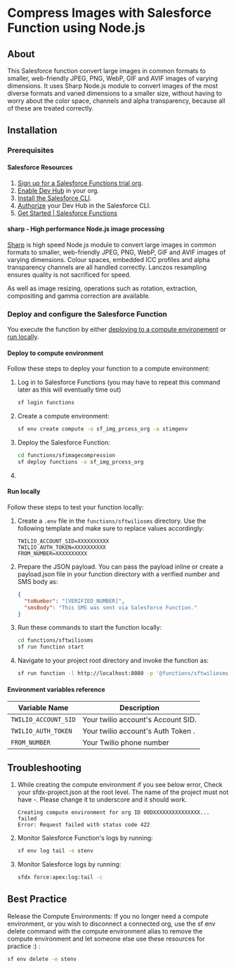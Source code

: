 # Compress Images with Salesforce Function using Node.js

## About

This Salesforce function convert large images in common formats to smaller, web-friendly JPEG, PNG, WebP, GIF and AVIF images of varying dimensions. It uses Sharp Node.js module to convert images of the most diverse formats and varied dimensions to a smaller size, without having to worry about the color space, channels and alpha transparency, because all of these are treated correctly.

## Installation

### Prerequisites

#### Salesforce Resources

1. [Sign up for a Salesforce Functions trial org](https://functions.salesforce.com/signups/).
1. [Enable Dev Hub](https://help.salesforce.com/s/articleView?id=sf.sfdx_setup_enable_devhub.htm&type=5) in your org.
1. [Install the Salesforce CLI](https://developer.salesforce.com/tools/sfdxcli).
1. [Authorize](https://developer.salesforce.com/docs/atlas.en-us.sfdx_dev.meta/sfdx_dev/sfdx_dev_auth.htm) your Dev Hub in the Salesforce CLI.
1. [Get Started | Salesforce Functions](https://developer.salesforce.com/docs/platform/functions/guide/index.html)

#### sharp - High performance Node.js image processing

[Sharp](https://sharp.pixelplumbing.com/) is high speed Node.js module to convert large images in common formats to smaller, web-friendly JPEG, PNG, WebP, GIF and AVIF images of varying dimensions. Colour spaces, embedded ICC profiles and alpha transparency channels are all handled correctly. Lanczos resampling ensures quality is not sacrificed for speed.

As well as image resizing, operations such as rotation, extraction, compositing and gamma correction are available.

### Deploy and configure the Salesforce Function

You execute the function by either [deploying to a compute environement](#deploy-to-compute-environment) or [run locally](#run-locally).

<!--Make sure to refer to the relevant section and check the [environment variables reference](#environment-variables-reference) section for the appropriate configuration.-->

#### Deploy to compute environment

Follow these steps to deploy your function to a compute environment:

1. Log in to Salesforce Functions (you may have to repeat this command later as this will eventually time out)

   ```sh
   sf login functions
   ```

1. Create a compute environment:

   ```sh
   sf env create compute -o sf_img_prcess_org -a stimgenv
   ```

1. Deploy the Salesforce Function:

   ```sh
   cd functions/sfimagecompression
   sf deploy functions -o sf_img_prcess_org
   ```

1.

#### Run locally

Follow these steps to test your function locally:

1. Create a `.env` file in the `functions/sftwiliosms` directory. Use the following template and make sure to replace values accordingly:

   ```properties
   TWILIO_ACCOUNT_SID=XXXXXXXXXX
   TWILIO_AUTH_TOKEN=XXXXXXXXXX
   FROM_NUMBER=XXXXXXXXXX
   ```

1. Prepare the JSON payload. You can pass the payload inline or create a payload.json file in your function directory with a verified number and SMS body as:

   ```json
   {
     "toNumber": "[VERIFIED_NUMBER]",
     "smsBody": "This SMS was sent via Salesforce Function."
   }
   ```

1. Run these commands to start the function locally:

   ```sh
   cd functions/sftwiliosms
   sf run function start
   ```

1. Navigate to your project root directory and invoke the function as:
   ```sh
   sf run function -l http://localhost:8080 -p '@functions/sftwiliosms/payload.json'
   ```

#### Environment variables reference

| Variable Name        | Description                        |
| -------------------- | ---------------------------------- |
| `TWILIO_ACCOUNT_SID` | Your twilio account's Account SID. |
| `TWILIO_AUTH_TOKEN`  | Your twilio account's Auth Token . |
| `FROM_NUMBER`        | Your Twilio phone number           |

## Troubleshooting

1. While creating the compute environment if you see below error, Check your sfdx-project.json at the root level. The name of the project must not have -. Please change it to underscore and it should work.

   ```
   Creating compute environment for org ID 00DXXXXXXXXXXXXXXX... failed
   Error: Request failed with status code 422
   ```

1. Monitor Salesforce Function's logs by running:

   ```sh
   sf env log tail -e stenv
   ```

1. Monitor Salesforce logs by running:

   ```sh
   sfdx force:apex:log:tail -c
   ```

## Best Practice

Release the Compute Environments: If you no longer need a compute environment, or you wish to disconnect a connected org, use the sf env delete command with the compute environment alias to remove the compute environment and let someone else use these resources for practice :) :

```sh
sf env delete -e stenv
```
